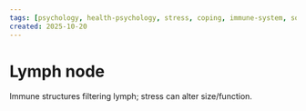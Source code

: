 ```yaml
---
tags: [psychology, health-psychology, stress, coping, immune-system, social-support, personality]
created: 2025-10-20
---
```

# Lymph node

Immune structures filtering lymph; stress can alter size/function.
